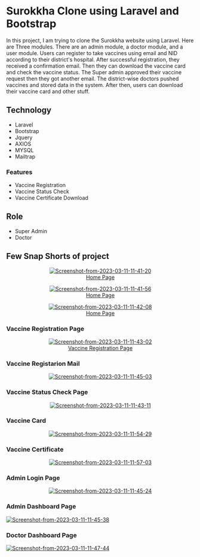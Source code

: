 # Surokkha Clone using Laravel and Bootstrap
In this project, I am trying to clone the Surokkha website using Laravel. Here are Three modules. There are an admin module, a doctor module, and a user module. Users can register to take vaccines using email and NID according to their district's hospital. After successful registration, they received a confirmation email. Then they can download the vaccine card and check the vaccine status. The Super admin approved their vaccine request then they got another email. The district-wise doctors pushed vaccines and stored data in the system. After then, users can download their vaccine card and other stuff.

## Technology
- Laravel 
- Bootstrap 
- Jquery
- AXIOS
- MYSQL
- Mailtrap

### Features 
- Vaccine Registration
- Vaccine Status Check
- Vaccine Certificate Download
## Role 
- Super Admin
- Doctor
## Few Snap Shorts of project
<p align="center"><a href="https://ibb.co/LgswPrr"><img src="https://i.ibb.co/JpSLdqq/Screenshot-from-2023-03-11-11-41-20.png" alt="Screenshot-from-2023-03-11-11-41-20" border="0"></a><br /><a target='_blank' href='https://poetandpoem.com/Julia-A-Moore/Dear-Love-Do-You-Remember'>Home Page</a><br /></p>

<p align="center"><a href="https://ibb.co/NSXyXYg"><img src="https://i.ibb.co/2NwkwK0/Screenshot-from-2023-03-11-11-41-56.png" alt="Screenshot-from-2023-03-11-11-41-56" border="0"></a><br /><a target='_blank' href='https://poetandpoem.com/Julia-A-Moore/Dear-Love-Do-You-Remember'>Home Page</a><br /></p>


<p align="center"><a href="https://ibb.co/y6MsQsG"><img src="https://i.ibb.co/D96KRKs/Screenshot-from-2023-03-11-11-42-08.png" alt="Screenshot-from-2023-03-11-11-42-08" border="0"></a><br /><a target='_blank' href='https://poetandpoem.com/Julia-A-Moore/Dear-Love-Do-You-Remember'>Home Page</a><br /></p>

### Vaccine Registration Page
<p align="center"><a href="https://ibb.co/3WNs6zM"><img src="https://i.ibb.co/K7qG4wL/Screenshot-from-2023-03-11-11-43-02.png" alt="Screenshot-from-2023-03-11-11-43-02" border="0"></a><br /><a target='_blank' href='https://poetandpoem.com/Julia-A-Moore/Dear-Love-Do-You-Remember'>Vaccine Registration Page</a><br /></p>

### Vaccine Registarion Mail
<p align="center"><a href="https://ibb.co/pxb6CT1"><img src="https://i.ibb.co/drjsnvf/Screenshot-from-2023-03-11-11-45-03.png" alt="Screenshot-from-2023-03-11-11-45-03" border="0"></a><br />

### Vaccine Status Check Page
<p align="center"><a href="ht
<p align="center"><a href="https://ibb.co/XLp24xX"><img src="https://i.ibb.co/QQnbcv9/Screenshot-from-2023-03-11-11-43-11.png" alt="Screenshot-from-2023-03-11-11-43-11" border="0"></a><br />


### Vaccine Card
<p align="center"><a href="https://imgbb.com/"><img src="https://i.ibb.co/Kj01tMx/Screenshot-from-2023-03-11-11-54-29.png" alt="Screenshot-from-2023-03-11-11-54-29" border="0"></a>

### Vaccine Certificate
<p align="center"><a href="https://imgbb.com/"><img src="https://i.ibb.co/sgpz272/Screenshot-from-2023-03-11-11-57-03.png" alt="Screenshot-from-2023-03-11-11-57-03" border="0"></a>


### Admin Login Page
<p align="center"><a href="https://ibb.co/cTxGzX1"><img src="https://i.ibb.co/BswX8Kt/Screenshot-from-2023-03-11-11-45-24.png" alt="Screenshot-from-2023-03-11-11-45-24" border="0"></a>

### Admin Dashboard Page
<a href="https://ibb.co/jHLg0Yf"><img src="https://i.ibb.co/25jgVrh/Screenshot-from-2023-03-11-11-45-38.png" alt="Screenshot-from-2023-03-11-11-45-38" border="0"></a>


### Doctor Dashboard Page
<a href="https://ibb.co/x3LYBp1"><img src="https://i.ibb.co/kMBJwR4/Screenshot-from-2023-03-11-11-47-44.png" alt="Screenshot-from-2023-03-11-11-47-44" border="0"></a>
